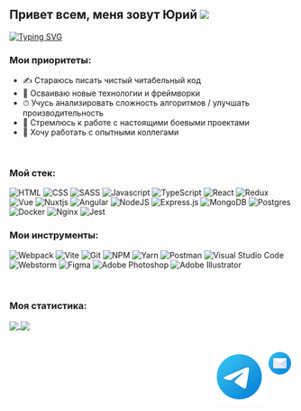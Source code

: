## Привет всем, меня зовут Юрий <img src="https://github.com/blackcater/blackcater/raw/main/images/Hi.gif" height="26"/>

[![Typing SVG](https://readme-typing-svg.herokuapp.com?size=22&duration=4500&color=58a6ff&width=500&height=40&lines=%D0%AF%20Web-%D1%80%D0%B0%D0%B7%D1%80%D0%B0%D0%B1%D0%BE%D1%82%D1%87%D0%B8%D0%BA%20%D0%B8%D0%B7%20%D0%92%D0%BE%D1%80%D0%BE%D0%BD%D0%B5%D0%B6%D0%B0)](https://git.io/typing-svg)

### Мои приоритеты:

- ✍ Стараюсь писать чистый читабельный код
- 🚀 Осваиваю новые технологии и фреймворки
- ⏱ Учусь анализировать сложность алгоритмов / улучшать производительность
- 🎯 Стремлюсь к работе с настоящими боевыми проектами
- 🔞 Хочу работать с опытными коллегами

<br>

### Мой стек:

![HTML](https://img.shields.io/badge/-HTML-20232a?style=for-the-badge&logo=html5)
![CSS](https://img.shields.io/badge/-CSS-20232a?style=for-the-badge&logo=css3)
![SASS](https://img.shields.io/badge/-SASS-20232a?style=for-the-badge&logo=SASS)
![Javascript](https://img.shields.io/badge/-Javascript-20232a?style=for-the-badge&logo=Javascript)
![TypeScript](https://img.shields.io/badge/-TypeScript-20232a?style=for-the-badge&logo=TypeScript)
![React](https://img.shields.io/badge/-React-20232a?style=for-the-badge&logo=React)
![Redux](https://img.shields.io/badge/-Redux-20232a?style=for-the-badge&logo=Redux)
![Vue](https://img.shields.io/badge/vue-20232a?style=for-the-badge&logo=vuedotjs)
![Nuxtjs](https://img.shields.io/badge/Nuxt-20232a?style=for-the-badge&logo=nuxtdotjs)
![Angular](https://img.shields.io/badge/angular-20232a?style=for-the-badge&logo=angular)
![NodeJS](https://img.shields.io/badge/-node-20232a?style=for-the-badge&logo=node.js)
![Express.js](https://img.shields.io/badge/-express-20232a?style=for-the-badge&logo=express)
![MongoDB](https://img.shields.io/badge/-MongoDB-20232a?style=for-the-badge&logo=mongodb)
![Postgres](https://img.shields.io/badge/postgresql-20232a?style=for-the-badge&logo=postgresql)
![Docker](https://img.shields.io/badge/Docker-20232a?style=for-the-badge&logo=Docker)
![Nginx](https://img.shields.io/badge/nginx-20232a?style=for-the-badge&logo=nginx)
![Jest](https://img.shields.io/badge/-jest-20232a?style=for-the-badge&logo=jest)

### Мои инструменты:

![Webpack](https://img.shields.io/badge/-Webpack-20232a?style=for-the-badge&logo=Webpack)
![Vite](https://img.shields.io/badge/vite-20232a?style=for-the-badge&logo=vite)
![Git](https://img.shields.io/badge/git-20232a?style=for-the-badge&logo=git)
![NPM](https://img.shields.io/badge/NPM-20232a?style=for-the-badge&logo=npm)
![Yarn](https://img.shields.io/badge/yarn-20232a?style=for-the-badge&logo=yarn)
![Postman](https://img.shields.io/badge/-Postman-20232a?style=for-the-badge&logo=postman)
![Visual Studio Code](https://img.shields.io/badge/VScode-20232a?style=for-the-badge&logo=visual-studio-code)
![Webstorm](https://img.shields.io/badge/Webstorm-20232a?style=for-the-badge&logo=Webstorm)
![Figma](https://img.shields.io/badge/Figma-20232a?style=for-the-badge&logo=Figma)
![Adobe Photoshop](https://img.shields.io/badge/photoshop-20232a?style=for-the-badge&logo=adobe%20photoshop)
![Adobe Illustrator](https://img.shields.io/badge/illustrator-20232a?style=for-the-badge&logo=adobe%20illustrator)

<br>

### Моя статистика:

<a href="https://github-readme-stats.vercel.app/api?username=KarpovYuri&show_icons=true&hide_border=trueshow_icons=true&theme=react">
  <img  align="center" height="167" src="https://github-readme-stats.vercel.app/api?username=KarpovYuri&show_icons=true&hide_border=trueshow_icons=true&theme=react" />
</a>
<a href="https://github-readme-stats.vercel.app/api/top-langs/?username=KarpovYuri&layout=compact&theme=react">
  <img align="center" height="167" src="https://github-readme-stats.vercel.app/api/top-langs/?username=KarpovYuri&langs_count=6&layout=compact&theme=react" />
</a>

<br>
<br>
<br>

<a href="mailto:yurick@bk.ru">
  <img align="right" alt="Карпов Юрий | Email" src="https://raw.githubusercontent.com/KarpovYuri/KarpovYuri/master/assets/email.png" />
</a>
<a href="https://t.me/karpov_y">
  <img align="right" alt="Карпов Юрий | Телеграм" src="https://raw.githubusercontent.com/KarpovYuri/KarpovYuri/master/assets/telegram.svg" />
</a>
